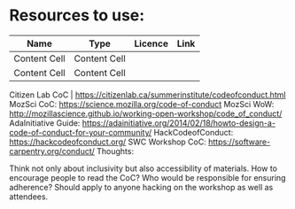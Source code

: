 # Resources to use:


| Name  | Type | Licence | Link |
| ---   | ---  | ---     | ---  |
| Content Cell  | Content Cell  |
| Content Cell  | Content Cell  |

Citizen Lab CoC | https://citizenlab.ca/summerinstitute/codeofconduct.html
MozSci CoC: https://science.mozilla.org/code-of-conduct
MozSci WoW: http://mozillascience.github.io/working-open-workshop/code_of_conduct/
AdaInitiative Guide: https://adainitiative.org/2014/02/18/howto-design-a-code-of-conduct-for-your-community/
HackCodeofConduct: https://hackcodeofconduct.org/
SWC Workshop CoC: https://software-carpentry.org/conduct/
Thoughts:

Think not only about inclusivity but also accessibility of materials.
How to encourage people to read the CoC?
Who would be responsible for ensuring adherence?
Should apply to anyone hacking on the workshop as well as attendees.
